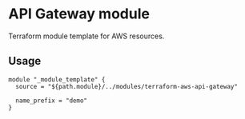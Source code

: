 # API Gateway module

Terraform module template for AWS resources.

## Usage
```hcl
module "_module_template" {
  source = "${path.module}/../modules/terraform-aws-api-gateway"

  name_prefix = "demo"
}
```
